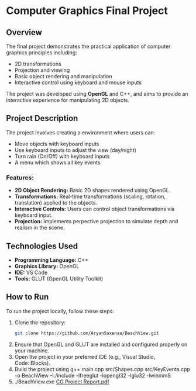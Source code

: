 # Computer Graphics Final Project

## Overview

The final project demonstrates the practical application of computer graphics principles including:

- 2D  transformations
- Projection and viewing
- Basic object rendering and manipulation
- Interactive control using keyboard and mouse inputs

The project was developed using **OpenGL** and C++, and aims to provide an interactive experience for manipulating 2D objects.

## Project Description

The project involves creating a environment where users can:

- Move objects with keyboard inputs
- Use keyboard inputs to adjust the view (day/night)
- Turn rain (On/Off) with keyboard inputs
- A menu which shows all key events

### Features:
- **2D Object Rendering:** Basic 2D shapes rendered using OpenGL.
- **Transformations:** Real-time transformations (scaling, rotation, translation) applied to the objects.
- **Interactive Controls:** Users can control object transformations via keyboard input.
- **Projection:** Implements perpective projection to simulate depth and realism in the scene.

## Technologies Used

- **Programming Language:** C++
- **Graphics Library:** OpenGL
- **IDE:** VS Code
- **Tools:** GLUT (OpenGL Utility Toolkit)

## How to Run

To run the project locally, follow these steps:

1. Clone the repository:
   ```bash
   git clone https://github.com/AryanSaxenaa/BeachView.git
2. Ensure that OpenGL and GLUT are installed and configured properly on your machine.
3. Open the project in your preferred IDE (e.g., Visual Studio, Code::Blocks).
4. Build the project using g++ main.cpp src/Shapes.cpp src/KeyEvents.cpp -o BeachView -I./include -lfreeglut -lopengl32 -lglu32 -lwinmmS
5. ./BeachView.exe
[CG Project Report.pdf](https://github.com/user-attachments/files/21388319/CG.Project.Report.pdf)
